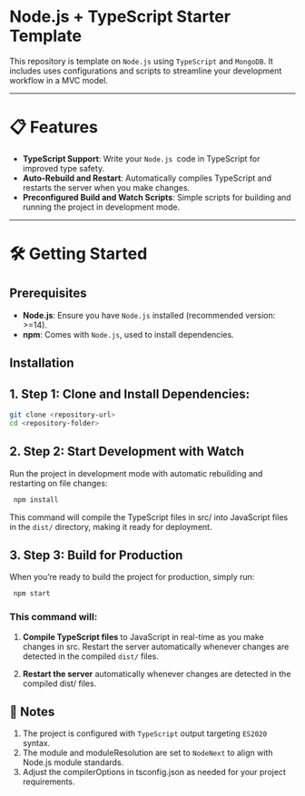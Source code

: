 # Node.js + TypeScript Starter Template

This repository is template on `Node.js` using `TypeScript` and `MongoDB`. It includes uses configurations and scripts to streamline your development workflow in a MVC model.

---

# 📋 Features

- **TypeScript Support**: Write your `Node.js `code in TypeScript for improved type safety.
- **Auto-Rebuild and Restart**: Automatically compiles TypeScript and restarts the server when you make changes.
- **Preconfigured Build and Watch Scripts**: Simple scripts for building and running the project in development mode.

---

# 🛠️ Getting Started

## Prerequisites

- **Node.js**: Ensure you have `Node.js` installed (recommended version: >=14).
- **npm**: Comes with `Node.js`, used to install dependencies.

## Installation

## 1. **Step 1: Clone and Install Dependencies**:

```bash
git clone <repository-url>
cd <repository-folder>
```

## 2. **Step 2: Start Development with Watch**

Run the project in development mode with automatic rebuilding and restarting on file changes:

```bash
 npm install
```

This command will compile the TypeScript files in src/ into JavaScript files in the `dist/` directory, making it ready for deployment.

## 3. **Step 3: Build for Production**

When you’re ready to build the project for production, simply run:

```bash
 npm start
```

### This command will:

1. **Compile TypeScript files** to JavaScript in real-time as you make changes in src.
   Restart the server automatically whenever changes are detected in the compiled `dist/` files.

2. **Restart the server** automatically whenever changes are detected in the compiled dist/ files.

## 📝 Notes

1. The project is configured with `TypeScript` output targeting `ES2020` syntax.
2. The module and moduleResolution are set to `NodeNext` to align with Node.js module standards.
3. Adjust the compilerOptions in tsconfig.json as needed for your project requirements.
